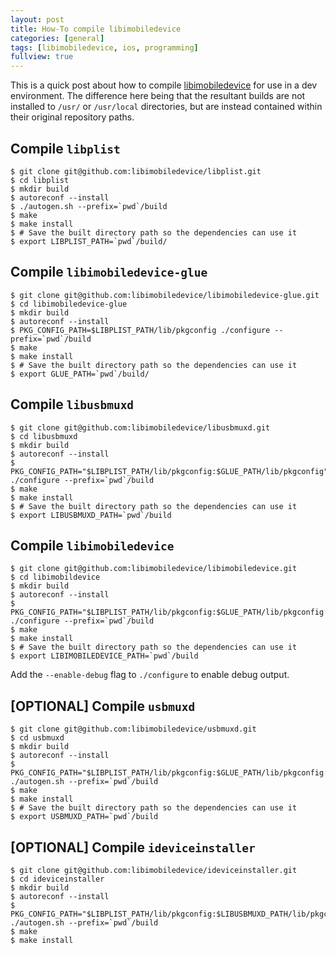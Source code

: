 ```yaml
---
layout: post
title: How-To compile libimobiledevice
categories: [general]
tags: [libimobiledevice, ios, programming]
fullview: true
---
```


This is a quick post about how to compile [libimobiledevice](https://github.com/libimobiledevice) for use in a dev environment. The difference here being that the resultant builds are not installed to `/usr/` or `/usr/local` directories, but are instead contained within their original repository paths. 

## Compile `libplist`

```
$ git clone git@github.com:libimobiledevice/libplist.git
$ cd libplist
$ mkdir build
$ autoreconf --install
$ ./autogen.sh --prefix=`pwd`/build
$ make
$ make install
$ # Save the built directory path so the dependencies can use it
$ export LIBPLIST_PATH=`pwd`/build/
```

## Compile `libimobiledevice-glue`

```
$ git clone git@github.com:libimobiledevice/libimobiledevice-glue.git
$ cd libimobiledevice-glue
$ mkdir build
$ autoreconf --install
$ PKG_CONFIG_PATH=$LIBPLIST_PATH/lib/pkgconfig ./configure --prefix=`pwd`/build
$ make
$ make install
$ # Save the built directory path so the dependencies can use it
$ export GLUE_PATH=`pwd`/build/
```

## Compile `libusbmuxd`

```
$ git clone git@github.com:libimobiledevice/libusbmuxd.git
$ cd libusbmuxd
$ mkdir build
$ autoreconf --install
$ PKG_CONFIG_PATH="$LIBPLIST_PATH/lib/pkgconfig:$GLUE_PATH/lib/pkgconfig" ./configure --prefix=`pwd`/build
$ make
$ make install
$ # Save the built directory path so the dependencies can use it
$ export LIBUSBMUXD_PATH=`pwd`/build
```

## Compile `libimobiledevice`

```
$ git clone git@github.com:libimobiledevice/libimobiledevice.git
$ cd libimobildevice
$ mkdir build
$ autoreconf --install
$ PKG_CONFIG_PATH="$LIBPLIST_PATH/lib/pkgconfig:$GLUE_PATH/lib/pkgconfig:$LIBUSBMUXD_PATH/lib/pkgconfig" ./configure --prefix=`pwd`/build
$ make
$ make install
$ # Save the built directory path so the dependencies can use it
$ export LIBIMOBILEDEVICE_PATH=`pwd`/build
```

Add the `--enable-debug` flag to `./configure` to enable debug output.

## \[OPTIONAL\] Compile `usbmuxd`

```
$ git clone git@github.com:libimobiledevice/usbmuxd.git
$ cd usbmuxd
$ mkdir build
$ autoreconf --install
$ PKG_CONFIG_PATH="$LIBPLIST_PATH/lib/pkgconfig:$GLUE_PATH/lib/pkgconfig:$LIBUSBMUXD_PATH/lib/pkgconfig:$LIBIMOBILEDEVICE_PATH/lib/pkgconfig" ./autogen.sh --prefix=`pwd`/build
$ make
$ make install
$ # Save the built directory path so the dependencies can use it
$ export USBMUXD_PATH=`pwd`/build
```

## \[OPTIONAL\] Compile `ideviceinstaller`

```
$ git clone git@github.com:libimobiledevice/ideviceinstaller.git
$ cd ideviceinstaller
$ mkdir build
$ autoreconf --install
$ PKG_CONFIG_PATH="$LIBPLIST_PATH/lib/pkgconfig:$LIBUSBMUXD_PATH/lib/pkgconfig:$LIBIMOBILEDEVICE_PATH/lib/pkgconfig" ./autogen.sh --prefix=`pwd`/build
$ make
$ make install
```